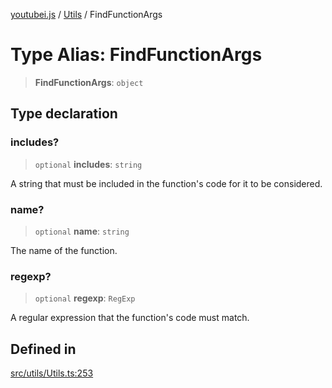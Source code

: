 [youtubei.js](../../../README.md) / [Utils](../README.md) / FindFunctionArgs

# Type Alias: FindFunctionArgs

> **FindFunctionArgs**: `object`

## Type declaration

### includes?

> `optional` **includes**: `string`

A string that must be included in the function's code for it to be considered.

### name?

> `optional` **name**: `string`

The name of the function.

### regexp?

> `optional` **regexp**: `RegExp`

A regular expression that the function's code must match.

## Defined in

[src/utils/Utils.ts:253](https://github.com/LuanRT/YouTube.js/blob/4729016fb98e7045ee4043857be7eef780c01e35/src/utils/Utils.ts#L253)
